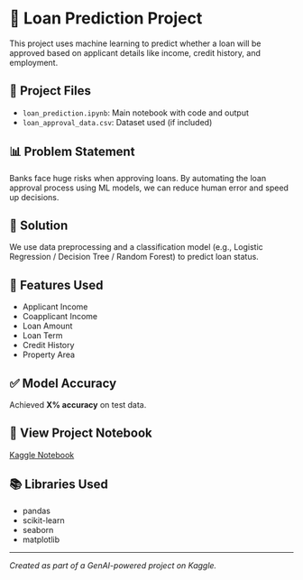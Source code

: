 # 🏦 Loan Prediction Project

This project uses machine learning to predict whether a loan will be approved based on applicant details like income, credit history, and employment.

## 📁 Project Files
- `loan_prediction.ipynb`: Main notebook with code and output
- `loan_approval_data.csv`: Dataset used (if included)

## 📊 Problem Statement
Banks face huge risks when approving loans. By automating the loan approval process using ML models, we can reduce human error and speed up decisions.

## 🚀 Solution
We use data preprocessing and a classification model (e.g., Logistic Regression / Decision Tree / Random Forest) to predict loan status.

## 📌 Features Used
- Applicant Income
- Coapplicant Income
- Loan Amount
- Loan Term
- Credit History
- Property Area

## ✅ Model Accuracy
Achieved **X% accuracy** on test data.

## 🔗 View Project Notebook
[Kaggle Notebook](your-kaggle-link-here)

## 📚 Libraries Used
- pandas
- scikit-learn
- seaborn
- matplotlib

---

*Created as part of a GenAI-powered project on Kaggle.*
